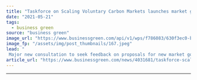 ```yaml
---
title: "Taskforce on Scaling Voluntary Carbon Markets launches market governance consultation"
date: "2021-05-21"
tags: 
  - business green
source: "business green"
image_url: "https://www.businessgreen.com/api/v1/wps/f786083/630f3ec0-b017-4cc5-acb6-1149050c8ee0/3/mark-carney-2016-3-185x114.jpeg"
image_fp: "/assets/img/post_thumbnails/167.jpeg"
lead: "
 Major new consultation to seek feedback on proposals for new market governance body, legal principles, and measures to ensure carbon credit integrity ..."
article_url: "https://www.businessgreen.com/news/4031681/taskforce-scaling-voluntary-carbon-markets-launches-market-governance-consultation"
---
```


---
